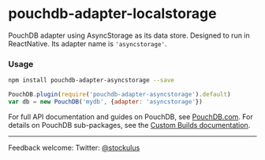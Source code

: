 pouchdb-adapter-localstorage
======

PouchDB adapter using AsyncStorage as its data store. Designed to run in ReactNative. Its adapter name is `'asyncstorage'`.

### Usage

```bash
npm install pouchdb-adapter-asyncstorage --save
```

```js
PouchDB.plugin(require('pouchdb-adapter-asyncstorage').default)
var db = new PouchDB('mydb', {adapter: 'asyncstorage'})
```

For full API documentation and guides on PouchDB, see [PouchDB.com](http://pouchdb.com/). For details on PouchDB sub-packages, see the [Custom Builds documentation](http://pouchdb.com/custom.html).

---
Feedback welcome:
Twitter: [@stockulus](https://twitter.com/stockulus)
